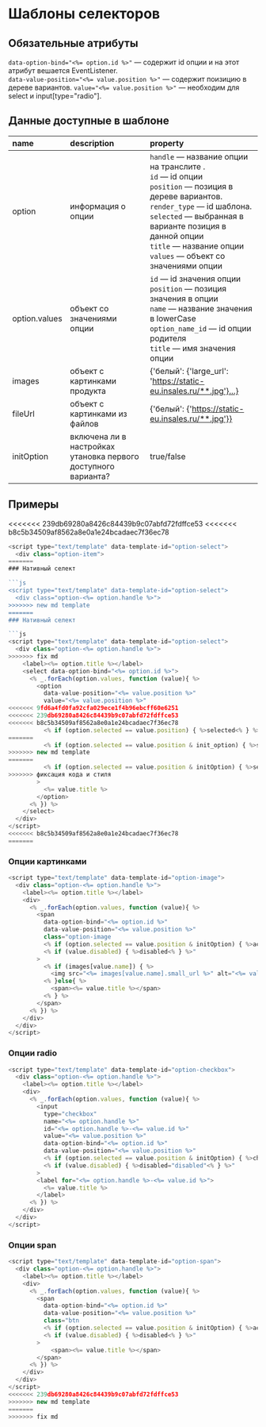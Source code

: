 # Шаблоны селекторов

## Обязательные атрибуты

`data-option-bind="<%= option.id %>"` — содержит id опции и на этот атрибут вешается EventListener.<br>
`data-value-position="<%= value.position %>"` — содержит поизицию в дереве вариантов.
`value="<%= value.position %>"` — необходим для select и input[type="radio"].

## Данные доступные в шаблоне

name      | description | property
:-------- |:----------- | :-------
option  | информация о опции  | `handle` — название опции на транслите \. <br> `id` — id опции <br> `position` — позиция в дереве вариантов.<br> `render_type` — id шаблона. <br> `selected` — выбранная в варианте позиция в данной опции <br> `title` — название опции <br> `values` — объект со значениями опции
option.values     | объект со значениями опции | `id` — id значения опции <br> `position` — позиция значения в опции <br> `name` — название значения в lowerCase <br> `option_name_id` — id опции родителя <br> `title` — имя значения опции
images      | объект с картинками продукта | {'белый': {'large_url': 'https://static-eu.insales.ru/**.jpg'}...}
fileUrl    | объект с картинками из файлов | {'белый': {'https://static-eu.insales.ru/**.jpg'}}
initOption | включена ли в настройках утановка первого доступного варианта? | true/false

## Примеры

<<<<<<< 239db69280a8426c84439b9c07abfd72fdffce53
<<<<<<< b8c5b34509af8562a8e0a1e24bcadaec7f36ec78
```js
<script type="text/template" data-template-id="option-select">
  <div class="option-item">
=======
### Нативный селект

```js
<script type="text/template" data-template-id="option-select">
  <div class="option-<%= option.handle %>">
>>>>>>> new md template
=======
### Нативный селект

```js
<script type="text/template" data-template-id="option-select">
  <div class="option-<%= option.handle %>">
>>>>>>> fix md
    <label><%= option.title %></label>
    <select data-option-bind="<%= option.id %>">
      <% _.forEach(option.values, function (value){ %>
        <option
          data-value-position="<%= value.position %>"
          value="<%= value.position %>"
<<<<<<< 9fd6a4fd0fa92cfa029ece1f4b96ebcff60e6251
<<<<<<< 239db69280a8426c84439b9c07abfd72fdffce53
<<<<<<< b8c5b34509af8562a8e0a1e24bcadaec7f36ec78
          <% if (option.selected == value.position) { %>selected<% } %>
=======
          <% if (option.selected == value.position & init_option) { %>selected<% } %>
>>>>>>> new md template
=======
          <% if (option.selected == value.position & initOption) { %>selected<% } %>
>>>>>>> фиксация кода и стиля
        >
          <%= value.title %>
        </option>
      <% }) %>
    </select>
  </div>
</script>
<<<<<<< b8c5b34509af8562a8e0a1e24bcadaec7f36ec78
=======
```

### Опции картинками

```js
<script type="text/template" data-template-id="option-image">
  <div class="option-<%= option.handle %>">
    <label><%= option.title %></label>
    <div>
      <% _.forEach(option.values, function (value){ %>
        <span
          data-option-bind="<%= option.id %>"
          data-value-position="<%= value.position %>"
          class="option-image
          <% if (option.selected == value.position & initOption) { %>active<% } %>
          <% if (value.disabled) { %>disabled<% } %>"
        >
          <% if (images[value.name]) { %>
            <img src="<%= images[value.name].small_url %>" alt="<%= value.title %>">
          <% }else{ %>
            <span><%= value.title %></span>
          <% } %>
        </span>
      <% }) %>
    </div>
  </div>
</script>
```

### Опции radio

```js
<script type="text/template" data-template-id="option-checkbox">
  <div class="option-<%= option.handle %>">
    <label><%= option.title %></label>
    <div>
      <% _.forEach(option.values, function (value){ %>
        <input
          type="checkbox"
          name="<%= option.handle %>"
          id="<%= option.handle %>-<%= value.id %>"
          value="<%= value.position %>"
          data-option-bind="<%= option.id %>"
          data-value-position="<%= value.position %>"
          <% if (option.selected == value.position & initOption) { %>checked="checked"<% } %>
          <% if (value.disabled) { %>disabled="disabled"<% } %>"
        >
        <label for="<%= option.handle %>-<%= value.id %>">
          <%= value.title %>
        </label>
      <% }) %>
    </div>
  </div>
</script>
```
### Опции span

```js
<script type="text/template" data-template-id="option-span">
  <div class="option-<%= option.handle %>">
    <label><%= option.title %></label>
    <div>
      <% _.forEach(option.values, function (value){ %>
        <span
          data-option-bind="<%= option.id %>"
          data-value-position="<%= value.position %>"
          class="btn
          <% if (option.selected == value.position & initOption) { %>active<% } %>
          <% if (value.disabled) { %>disabled<% } %>"
        >
            <span><%= value.title %></span>
        </span>
      <% }) %>
    </div>
  </div>
</script>
<<<<<<< 239db69280a8426c84439b9c07abfd72fdffce53
>>>>>>> new md template
=======
>>>>>>> fix md
```